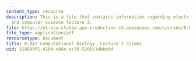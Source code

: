 ```yaml
---
content_type: resource
description: This is a file that contains information regarding electrical engineering
  and computer science lecture 3.
file: https://ol-ocw-studio-app-production.s3.amazonaws.com/courses/6-047-computational-biology-fall-2015/318809f1420dc08eac795206c14bbebd_MIT6_047F15_Lecture03.pdf
file_type: application/pdf
resourcetype: Document
title: 6.047 Computational Biology, Lecture 3 Slides
uid: 318809f1-420d-c08e-ac79-5206c14bbebd
---
```

